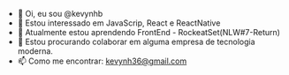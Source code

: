 - 👋 Oi, eu sou @kevynhb
- 👀 Estou interessado em JavaScrip, React e ReactNative
- 🌱 Atualmente estou aprendendo FrontEnd - RockeatSet(NLW#7-Return)
- 💞️ Estou procurando colaborar em alguma empresa de tecnologia moderna.
- 📫 Como me encontrar: kevynh36@gmail.com

<!---
kevynhb/kevynhb is a ✨ special ✨ repository because its `README.md` (this file) appears on your GitHub profile.
You can click the Preview link to take a look at your changes.
--->
